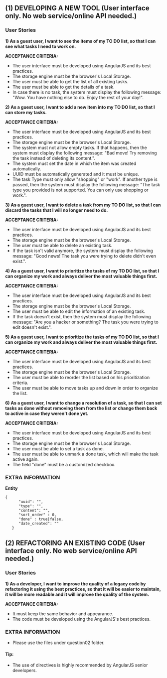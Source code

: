 ## (1) DEVELOPING A NEW TOOL (User interface only. No web service/online API needed.)

### User Stories
**1) As a guest user, I want to see the items of my TO DO list, so that I can see what tasks I need to work on.**

**ACCEPTANCE CRITERIA:**
* The user interface must be developed using AngularJS and its best practices.
* The storage engine must be the browser's Local Storage.
* The user must be able to get the list of all existing tasks.
* The user must be able to get the details of a task.
* In case there is no task, the system must display the following message: "Wow. You have nothing else to do. Enjoy the rest of your day!".

**2) As a guest user, I want to add a new item into my TO DO list, so that I can store my tasks.**

**ACCEPTANCE CRITERIA:**
* The user interface must be developed using AngularJS and its best practices.
* The storage engine must be the browser's Local Storage.
* The system must not allow empty tasks. If that happens, then the system must display the following message: "Bad move! Try removing the task instead of deleting its content.".
* The system must set the date in which the item was created automatically.
* UUID must be automatically generated and it must be unique.
* The task Type must only allow "shopping" or "work". If another type is passed, then the system must display the following message: "The task type you provided is not supported. You can only use shopping or work.".

**3) As a guest user, I want to delete a task from my TO DO list, so that I can discard the tasks that I will no longer need to do.**

**ACCEPTANCE CRITERIA:**
* The user interface must be developed using AngularJS and its best practices.
* The storage engine must be the browser's Local Storage.
* The user must be able to delete an existing task.
* If the task isn't valid anymore, the system must display the following message: "Good news! The task you were trying to delete didn't even exist.".

**4) As a guest user, I want to prioritize the tasks of my TO DO list, so that I can organize my work and always deliver the most valuable things first.**

**ACCEPTANCE CRITERIA:**
* The user interface must be developed using AngularJS and its best practices.
* The storage engine must be the browser's Local Storage.
* The user must be able to edit the information of an existing task.
* If the task doesn't exist, then the system must display the following message: "Are you a hacker or something? The task you were trying to edit doesn't exist.".

**5) As a guest user, I want to prioritize the tasks of my TO DO list, so that I can organize my work and always deliver the most valuable things first.**

**ACCEPTANCE CRITERIA:**
* The user interface must be developed using AngularJS and its best practices.
* The storage engine must be the browser's Local Storage.
* The user must be able to reorder the list based on his prioritization criteria.
* The user must be able to move tasks up and down in order to organize the list.

**6) As a guest user, I want to change a resolution of a task, so that I can set tasks as done without removing them from the list or change them back to active in case they weren't done yet.**

**ACCEPTANCE CRITERIA:**
* The user interface must be developed using AngularJS and its best practices.
* The storage engine must be the browser's Local Storage.
* The user must be able to set a task as done.
* The user must be able to unmark a done task, which will make the task active again.
* The field "done" must be a customized checkbox.

### EXTRA INFORMATION
**Entity**
```
{
      "uuid": "",
      "type": "",
      "content": "",
      "sort_order" : 0,
      "done" : true|false,
      "date_created": ""
   }
```

## (2) REFACTORING AN EXISTING CODE (User interface only. No web service/online API needed.)

### User Stories
**1) As a developer, I want to improve the quality of a legacy code by refactoring it using the best practices, so that it will be easier to maintain, it will be more readable and it will improve the quality of the system.**

**ACCEPTANCE CRITERIA:**
* It must keep the same behavior and appearance.
* The code must be developed using the AngularJS's best practices.

### EXTRA INFORMATION
* Please use the files under question02 folder.

#### Tip:
* The use of directives is highly recommended by AngularJS senior developers.
